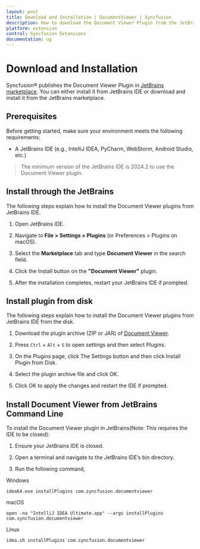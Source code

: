 ```yaml
---
layout: post
title: Download and Installation | DocumentViewer | Syncfusion
description: How to download the Document Viewer Plugin from the JetBrains marketplace site and from the plugins View tab.
platform: extension
control: Syncfusion Extensions
documentation: ug
---
```


# Download and Installation

Syncfusion® publishes the Document Viewer Plugin in [JetBrains marketplace](https://plugins.jetbrains.com/plugin/28456-document-viewer). You can either install it from JetBrains IDE or download and install it from the JetBrains marketplace.

## Prerequisites

Before getting started, make sure your environment meets the following requirements:

* A JetBrains IDE (e.g., IntelliJ IDEA, PyCharm, WebStorm, Android Studio, etc.)

 > The minimum version of the JetBrains IDE is 2024.2 to use the Document Viewer plugin.


## Install through the JetBrains

The following steps explain how to install the Document Viewer plugins from JetBrains IDE.

1. Open JetBrains IDE.

2. Navigate to **File > Settings > Plugins** (or Preferences > Plugins on macOS).

3. Select the **Marketplace** tab and type **Document Viewer** in the search field.

4. Click the Install button on the **"Document Viewer"** plugin.

5. After the installation completes, restart your JetBrains IDE if prompted.

## Install plugin from disk

The following steps explain how to install the Document Viewer plugins from JetBrains IDE from the disk.

1. Download the plugin archive (ZIP or JAR) of [Document Viewer](https://plugins.jetbrains.com/plugin/28456-document-viewer).

2. Press `Ctrl` + `Alt` + `S` to open settings and then select Plugins.

3. On the Plugins page, click The Settings button and then click Install Plugin from Disk.

4. Select the plugin archive file and click OK.

5. Click OK to apply the changes and restart the IDE if prompted.


## Install Document Viewer from JetBrains Command Line

To install the Document Viewer plugin in JetBrains(Note: This requires the IDE to be closed):

1. Ensure your JetBrains IDE is closed.

2. Open a terminal and navigate to the JetBrains IDE’s bin directory.

3. Run the following command,

Windows

```
idea64.exe installPlugins com.syncfusion.documentviewer
```

macOS

```
open -na "IntelliJ IDEA Ultimate.app" --args installPlugins com.syncfusion.documentviewer
```

Linux

```
idea.sh installPlugins com.syncfusion.documentviewer
```